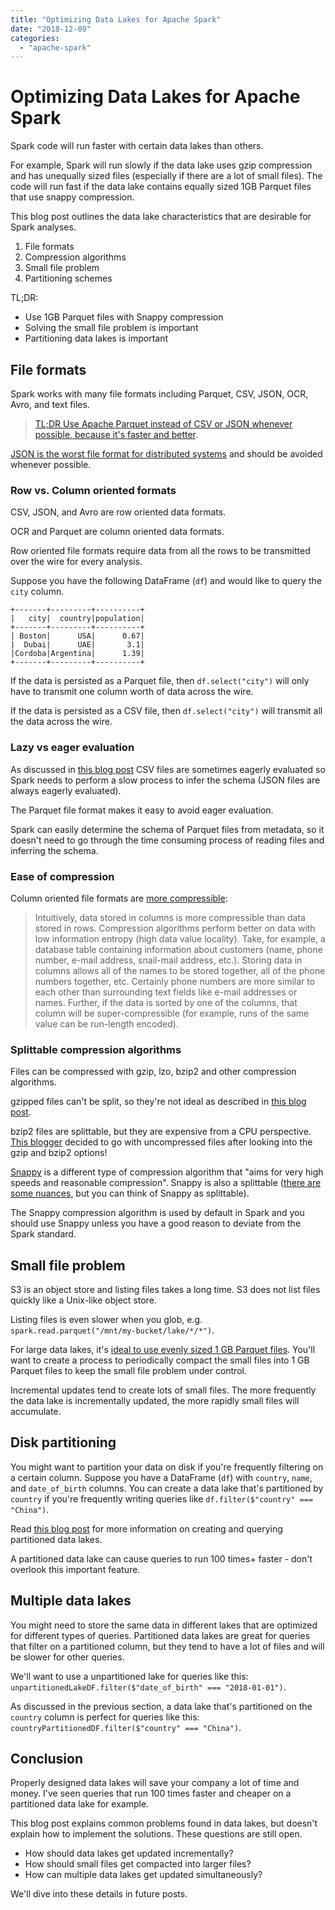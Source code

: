```yaml
---
title: "Optimizing Data Lakes for Apache Spark"
date: "2018-12-09"
categories: 
  - "apache-spark"
---
```


# Optimizing Data Lakes for Apache Spark

Spark code will run faster with certain data lakes than others.

For example, Spark will run slowly if the data lake uses gzip compression and has unequally sized files (especially if there are a lot of small files). The code will run fast if the data lake contains equally sized 1GB Parquet files that use snappy compression.

This blog post outlines the data lake characteristics that are desirable for Spark analyses.

1. File formats
2. Compression algorithms
3. Small file problem
4. Partitioning schemes

TL;DR:

- Use 1GB Parquet files with Snappy compression
- Solving the small file problem is important
- Partitioning data lakes is important

## File formats

Spark works with many file formats including Parquet, CSV, JSON, OCR, Avro, and text files.

> [TL;DR Use Apache Parquet instead of CSV or JSON whenever possible, because it's faster and better](http://garrens.com/blog/2017/10/09/spark-file-format-showdown-csv-vs-json-vs-parquet/).

[JSON is the worst file format for distributed systems](https://stackoverflow.com/a/38552139/1125159) and should be avoided whenever possible.

### Row vs. Column oriented formats

CSV, JSON, and Avro are row oriented data formats.

OCR and Parquet are column oriented data formats.

Row oriented file formats require data from all the rows to be transmitted over the wire for every analysis.

Suppose you have the following DataFrame (`df`) and would like to query the `city` column.

```
+-------+---------+----------+
|   city|  country|population|
+-------+---------+----------+
| Boston|      USA|      0.67|
|  Dubai|      UAE|       3.1|
|Cordoba|Argentina|      1.39|
+-------+---------+----------+
```

If the data is persisted as a Parquet file, then `df.select("city")` will only have to transmit one column worth of data across the wire.

If the data is persisted as a CSV file, then `df.select("city")` will transmit all the data across the wire.

### Lazy vs eager evaluation

As discussed in [this blog post](http://garrens.com/blog/2017/10/09/spark-file-format-showdown-csv-vs-json-vs-parquet/) CSV files are sometimes eagerly evaluated so Spark needs to perform a slow process to infer the schema (JSON files are always eagerly evaluated).

The Parquet file format makes it easy to avoid eager evaluation.

Spark can easily determine the schema of Parquet files from metadata, so it doesn't need to go through the time consuming process of reading files and inferring the schema.

### Ease of compression

Column oriented file formats are [more compressible](http://db.csail.mit.edu/projects/cstore/abadi-sigmod08.pdf):

> Intuitively, data stored in columns is more compressible than data stored in rows. Compression algorithms perform better on data with low information entropy (high data value locality). Take, for example, a database table containing information about customers (name, phone number, e-mail address, snail-mail address, etc.). Storing data in columns allows all of the names to be stored together, all of the phone numbers together, etc. Certainly phone numbers are more similar to each other than surrounding text fields like e-mail addresses or names. Further, if the data is sorted by one of the columns, that column will be super-compressible (for example, runs of the same value can be run-length encoded).

### Splittable compression algorithms

Files can be compressed with gzip, lzo, bzip2 and other compression algorithms.

gzipped files can't be split, so they're not ideal as described in [this blog post](http://garrens.com/blog/2017/11/04/big-data-spark-and-its-small-files-problem/).

bzip2 files are splittable, but they are expensive from a CPU perspective. [This blogger](http://aseigneurin.github.io/2016/11/08/spark-file-formats-and-storage-options.html) decided to go with uncompressed files after looking into the gzip and bzip2 options!

[Snappy](https://google.github.io/snappy/) is a different type of compression algorithm that "aims for very high speeds and reasonable compression". Snappy is also a splittable ([there are some nuances](https://stackoverflow.com/questions/32382352/is-snappy-splittable-or-not-splittable), but you can think of Snappy as splittable).

The Snappy compression algorithm is used by default in Spark and you should use Snappy unless you have a good reason to deviate from the Spark standard.

## Small file problem

S3 is an object store and listing files takes a long time. S3 does not list files quickly like a Unix-like object store.

Listing files is even slower when you glob, e.g. `spark.read.parquet("/mnt/my-bucket/lake/*/*")`.

For large data lakes, it's [ideal to use evenly sized 1 GB Parquet files](https://forums.databricks.com/questions/101/what-is-an-optimal-size-for-file-partitions-using.html). You'll want to create a process to periodically compact the small files into 1 GB Parquet files to keep the small file problem under control.

Incremental updates tend to create lots of small files. The more frequently the data lake is incrementally updated, the more rapidly small files will accumulate.

## Disk partitioning

You might want to partition your data on disk if you're frequently filtering on a certain column. Suppose you have a DataFrame (`df`) with `country`, `name`, and `date_of_birth` columns. You can create a data lake that's partitioned by `country` if you're frequently writing queries like `df.filter($"country" === "China")`.

Read [this blog post](https://www.mungingdata.com/apache-spark/partition-filters-pushed-filters) for more information on creating and querying partitioned data lakes.

A partitioned data lake can cause queries to run 100 times+ faster - don't overlook this important feature.

## Multiple data lakes

You might need to store the same data in different lakes that are optimized for different types of queries. Partitioned data lakes are great for queries that filter on a partitioned column, but they tend to have a lot of files and will be slower for other queries.

We'll want to use a unpartitioned lake for queries like this: `unpartitionedLakeDF.filter($"date_of_birth" === "2018-01-01")`.

As discussed in the previous section, a data lake that's partitioned on the `country` column is perfect for queries like this: `countryPartitionedDF.filter($"country" === "China")`.

## Conclusion

Properly designed data lakes will save your company a lot of time and money. I've seen queries that run 100 times faster and cheaper on a partitioned data lake for example.

This blog post explains common problems found in data lakes, but doesn't explain how to implement the solutions. These questions are still open.

- How should data lakes get updated incrementally?
- How should small files get compacted into larger files?
- How can multiple data lakes get updated simultaneously?

We'll dive into these details in future posts.
